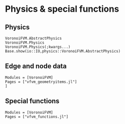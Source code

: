 # Physics & special functions

## Physics
```@docs
VoronoiFVM.AbstractPhysics
VoronoiFVM.Physics
VoronoiFVM.Physics(;kwargs...)
Base.show(io::IO,physics::VoronoiFVM.AbstractPhysics)
```

## Edge and node data
```@autodocs
Modules = [VoronoiFVM]
Pages = ["vfvm_geometryitems.jl"]
]
```

## Special functions
```@autodocs
Modules = [VoronoiFVM]
Pages = ["vfvm_functions.jl"]
```
